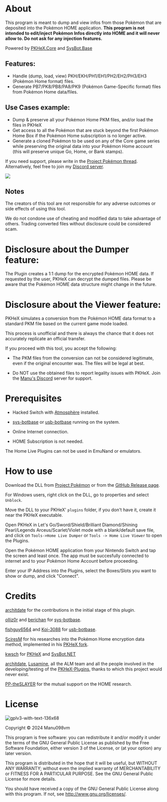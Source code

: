 # About
This program is meant to dump and view infos from those Pokèmon that are deposited into the Pokémon HOME application. 
**This program is not intended to edit/inject Pokémon Infos directly into HOME and it will never allow to. Do not ask for any injection features.**

Powered by [PKHeX.Core](https://github.com/kwsch/PKHeX) and [SysBot.Base](https://github.com/kwsch/SysBot.NET)

## Features:
* Handle (dump, load, view) PKH/EKH/PH1/EH1/PH2/EH2/PH3/EH3 (Pokémon Home format) files.
* Generate PB7/PK8/PB8/PA8/PK9 (Pokémon Game-Specific format) files from Pokémon Home data/files.

## Use Cases example:
* Dump & preserve all your Pokémon Home PKM files, and/or load the files in PKHeX
* Get access to all the Pokémon that are stuck beyond the first Pokémon Home Box if the Pokémon Home subscription is no longer active.
* Generate a cloned Pokémon to be used on any of the Core game series while preserving the original data into your Pokémon Home account (this will preserve unique Go, Home, or Bank stamps).

If you need support, please write in the [Project Pokémon thread](https://projectpokemon.org/home/forums/topic/58311-pkhex-home-live-plugin-ram-viewer-thread/). 
Alternatively, feel free to join my [Discord server](https://discord.gg/yWveAjKbKt).

[<img src="https://canary.discordapp.com/api/guilds/693083823197519873/widget.png?style=banner2">](https://discord.gg/yWveAjKbKt)

## Notes
The creators of this tool are not responsible for any adverse outcomes or side effects of using this tool.

We do not condone use of cheating and modified data to take advantage of others. Trading converted files without disclosure could be considered scam.

# Disclosure about the Dumper feature:

The Plugin creates a 1:1 dump for the encrypted Pokémon HOME data. If requested by the user, PKHeX can decrypt the dumped files. Please be aware that the Pokémon HOME data structure might change in the future.

# Disclosure about the Viewer feature:

PKHeX simulates a conversion from the Pokémon HOME data format to a standard PKM file based on the current game mode loaded.

This process is unofficial and there is always the chance that it does not accurately replicate an official transfer.

If you proceed with this tool, you accept the following:

* The PKM files from the conversion can not be considered legitimate, even if the original encounter was. The files will be legal at best.

* Do NOT use the obtained files to report legality issues with PKHeX. Join the [Manu's Discord](https://discord.gg/yWveAjKbKt) server for support.

# Prerequisites

- Hacked Switch with [Atmosphère](https://github.com/Atmosphere-NX/Atmosphere) installed.

- [sys-botbase](https://github.com/olliz0r/sys-botbase/releases) or [usb-botbase](https://github.com/Koi-3088/usb-botbase) running on the system.

- Online Internet connection.

- HOME Subscription is not needed.

The Home Live Plugins can not be used in EmuNand or emulators.

# How to use 

Download the DLL from [Project Pokémon](https://projectpokemon.org/home/files/file/4388-pkhex-plugin-home-live-viewer/) or from the [GitHub Release page](https://github.com/Manu098vm/HOME-Live-Plugin/releases).

For Windows users, right click on the DLL, go to properties and select `Unblock`.

Move the DLL to your PKHeX' `plugins` folder, if you don't have it, create it near the PKHeX executable.

Open PKHeX in Let's Go/Sword/Shield/Brilliant Diamond/Shining Pearl/Legends Arceus/Scarlet/Violet mode with a blank/default save file, and click on `Tools->Home Live Dumper` or `Tools -> Home Live Viewer` to open the Plugins.

Open the Pokémon HOME application from your Nintendo Switch and tap the screen and least once. The app must be succesfully connected to internet and to your Pokémon Home Account before proceeding. 

Enter your IP Address into the Plugins, select the Boxes/Slots you want to show or dump, and click "Connect".

# Credits

[architdate](https://github.com/architdate) for the contributions in the initial stage of this plugin.

[olliz0r](https://github.com/olliz0r) and [berichan](https://github.com/berichan) for [sys-botbase](https://github.com/olliz0r/sys-botbase).

[fishguy6564](https://github.com/fishguy6564) and [Koi-3088](https://github.com/Koi-3088) for [usb-botbase](https://github.com/fishguy6564/USB-Botbase).

[SciresM](https://github.com/SciresM) for his researches into the Pokémon Home encryption data method, implemented in his [PKHeX fork](https://github.com/SciresM/PKHeX/blob/5bf28522c34bca09e24d4ed83cf24358ed86a8d7/PKHeX.Core/PKM/Util/HomeCrypto.cs#L1).

[kwsch](https://github.com/kwsch) for [PKHeX](https://github.com/kwsch/PKHeX) and [SysBot.NET](https://github.com/kwsch)

[architdate](https://github.com/architdate), [Lusamine](https://github.com/Lusamine), all the ALM team and all the people involved in the developing/testing of the [PKHeX-Plugins](https://github.com/architdate/PKHeX-Plugins), thanks to which this project would never exist.

[PP-theSLAYER](https://github.com/PP-theSLAYER) for the mutual support on the HOME research.

# License

![gplv3-with-text-136x68](https://user-images.githubusercontent.com/52102823/199572700-4e02ed70-74ef-4d67-991e-3168d93aac0d.png)

Copyright © 2024 Manu098vm

This program is free software: you can redistribute it and/or modify
it under the terms of the GNU General Public License as published by
the Free Software Foundation, either version 3 of the License, or
(at your option) any later version.

This program is distributed in the hope that it will be useful,
but WITHOUT ANY WARRANTY; without even the implied warranty of
MERCHANTABILITY or FITNESS FOR A PARTICULAR PURPOSE.  See the
GNU General Public License for more details.

You should have received a copy of the GNU General Public License
along with this program.  If not, see <http://www.gnu.org/licenses/>.

